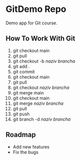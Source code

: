 # GitDemo Repo
Demo app for Git course.

## How To Work With Git
1. git checkout main
2. git pull
3. git checkout -b *naziv brancha*
4. git add .
5. git commit
6. git checkout main
7. git pull
8. git checkout *naziv brancha*
9. git merge main
10. git checkout main
11. git merge *naziv brancha*
12. git pull
13. git push
14. git branch -d *naziv brancha*

## Roadmap
* Add new features
* Fix the bugs
